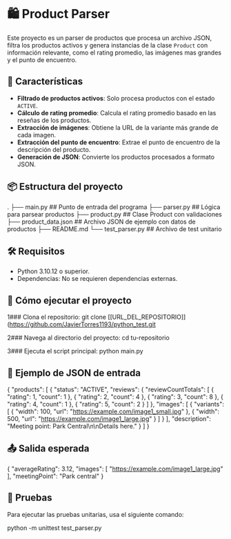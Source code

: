 # 🛍️ Product Parser

Este proyecto es un parser de productos que procesa un archivo JSON, filtra los productos activos y genera instancias de la clase `Product` con información relevante, como el rating promedio, las imágenes mas grandes y el punto de encuentro.

## 🚀 Características

- **Filtrado de productos activos**: Solo procesa productos con el estado `ACTIVE`.
- **Cálculo de rating promedio**: Calcula el rating promedio basado en las reseñas de los productos.
- **Extracción de imágenes**: Obtiene la URL de la variante más grande de cada imagen.
- **Extracción del punto de encuentro**: Extrae el punto de encuentro de la descripción del producto.
- **Generación de JSON**: Convierte los productos procesados a formato JSON.

## 📦 Estructura del proyecto
.
├── main.py ## Punto de entrada del programa
├── parser.py ## Lógica para parsear productos
├── product.py ## Clase Product con validaciones
├── product_data.json ##  Archivo JSON de ejemplo con datos de productos
├── README.md
└── test_parser.py ## Archivo de test unitario

## 🛠️ Requisitos

- Python 3.10.12 o superior.
- Dependencias: No se requieren dependencias externas.

## 🚀 Cómo ejecutar el proyecto

1### Clona el repositorio:
  git clone [[URL_DEL_REPOSITORIO]](https://github.com/JavierTorres1193/python_test.git
  
2### Navega al directorio del proyecto:
  cd tu-repositorio

3### Ejecuta el script principal:
  python main.py

## 📄 Ejemplo de JSON de entrada
{
  "products": [
    {
      "status": "ACTIVE",
      "reviews": {
        "reviewCountTotals": [
          { "rating": 1, "count": 1 },
          { "rating": 2, "count": 4 },
          { "rating": 3, "count": 8 },
          { "rating": 4, "count": 1 },
          { "rating": 5, "count": 2 }
        ]
      },
      "images": [
        {
          "variants": [
            { "width": 100, "url": "https://example.com/image1_small.jpg" },
            { "width": 500, "url": "https://example.com/image1_large.jpg" }
          ]
        }
      ],
      "description": "Meeting point: Park Central\n\nDetails here."
    }
  ]
}
## 📤 Salida esperada
{
  "averageRating": 3.12,
  "images": [
    "https://example.com/image1_large.jpg"
  ],
  "meetingPoint": "Park central"
}
## 🧪 Pruebas

Para ejecutar las pruebas unitarias, usa el siguiente comando:

python -m unittest test_parser.py
